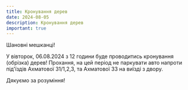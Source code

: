 ```yaml
---
title: Кронування дерев
date: 2024-08-05
description: Кронування дерев
important: true
---
```

Шановні мешканці! 

У вівторок, 06.08.2024 з 12 години буде проводитись кронування (обрізка) дерев!
Прохання, на цей період не паркувати авто напроти під'їздів Ахматової 31/1,2,3, та Ахматової 33 на виїзді з двору.

Дякуємо за розуміння!